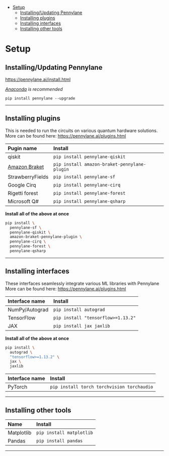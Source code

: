 - [Setup](#setup)
  - [Installing/Updating Pennylane](#installingupdating-pennylane)
  - [Installing plugins](#installing-plugins)
  - [Installing interfaces](#installing-interfaces)
  - [Installing other tools](#installing-other-tools)
# Setup

## Installing/Updating Pennylane
https://pennylane.ai/install.html

*[Anaconda](https://www.anaconda.com/products/individual) is recommended*

`pip install pennylane --upgrade`

<hr>

## Installing plugins

This is needed to run the circuits on various quantum hardware solutions.
More can be found here: https://pennylane.ai/plugins.html

| Pugin name                                       | Install                                      |
| :----------------------------------------------- | :------------------------------------------- |
| qiskit                                           | `pip install pennylane-qiskit`               |
| [Amazon Braket](markdown_files/Amazon_Braket.md) | `pip install amazon-braket-pennylane-plugin` |
| StrawberryFields                                 | `pip install pennylane-sf`                   |
| Google Cirq                                      | `pip install pennylane-cirq`                 |
| Rigetti forest                                   | `pip install pennylane-forest`               |
| Microsoft Q#                                     | `pip install pennylane-qsharp`               |

**Install all of the above at once**
```bash
pip install \
  pennylane-sf \
  pennylane-qiskit \
  amazon-braket-pennylane-plugin \
  pennylane-cirq \
  pennylane-forest \
  pennylane-qsharp
```

<hr>

## Installing interfaces

These interfaces seamlessly integrate various ML libraries with Pennylane
More can be found here: https://pennylane.ai/plugins.html

| Interface  name | Install                            |
| :-------------- | :--------------------------------- |
| NumPy/Autograd  | `pip install autograd`             |
| TensorFlow      | `pip install "tensorflow>=1.13.2"` |
| JAX             | `pip install jax jaxlib`           |

**Install all of the above at once**
```bash
pip install \
  autograd \
  "tensorflow>=1.13.2" \
  jax \
  jaxlib
```

| Interface  name | Install                                    |
| :-------------- | :----------------------------------------- |
| PyTorch         | `pip install torch torchvision torchaudio` |

<hr>

## Installing other tools

| Name       | Install                  |
| :--------- | :----------------------- |
| Matplotlib | `pip install matplotlib` |
| Pandas     | `pip install pandas`     |

<hr>